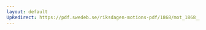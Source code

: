 ```yaml
---
layout: default
UpRedirect: https://pdf.swedeb.se/riksdagen-motions-pdf/1868/mot_1868__ak__00321/mot_1868__ak__00321_003.pdf
---
```

